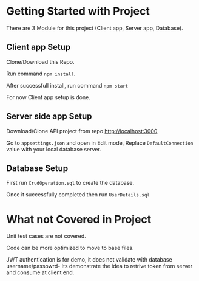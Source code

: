 # Getting Started with Project

There are 3 Module for this project (Client app, Server app, Database).

## Client app Setup
Clone/Download this Repo.

Run command `npm install`.

After successfull install, run command `npm start`

For now Client app setup is done.

## Server side app Setup

Download/Clone API project from repo [http://localhost:3000](http://localhost:3000)

Go to `appsettings.json` and open in Edit mode, Replace `DefaultConnection` value with your local database server.

## Database Setup

First run `CrudOperation.sql` to create the database.

Once it successfully completed then run `UserDetails.sql`

# What not Covered in Project

Unit test cases are not covered.

Code can be more optimized to move to base files.

JWT authentication is for demo, it does not validate with database username/passowrd- Its demonstrate the idea to retrive token from server and consume at client end.
